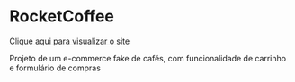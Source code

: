 # RocketCoffee

<a href="https://rocketcoffee.onrender.com/" target="_blank">Clique aqui para visualizar o site</a>

Projeto de um e-commerce fake de cafés, com funcionalidade de carrinho e formulário de compras
